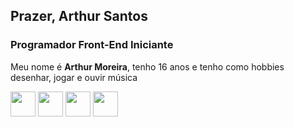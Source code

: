 <h2> Prazer, Arthur Santos </h2>
<h3>Programador Front-End Iniciante</h3>
<p> Meu nome é <b>Arthur Moreira</b>, tenho 16 anos e tenho como hobbies desenhar, jogar e ouvir música</p>

<img src="https://cdn.jsdelivr.net/gh/devicons/devicon/icons/html5/html5-original.svg" width="40" height="40" />
<img src="https://cdn.jsdelivr.net/gh/devicons/devicon/icons/css3/css3-original.svg" width="40" height="40" />
<img src="https://cdn.jsdelivr.net/gh/devicons/devicon/icons/javascript/javascript-plain.svg" width="40" height="40" />
<img src="https://cdn.jsdelivr.net/gh/devicons/devicon/icons/python/python-original.svg" width="40" height="40" />
